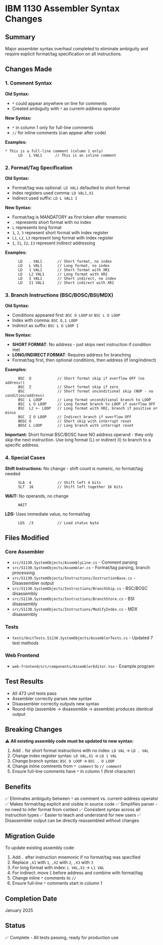 # IBM 1130 Assembler Syntax Changes

## Summary
Major assembler syntax overhaul completed to eliminate ambiguity and require explicit format/tag specification on all instructions.

## Changes Made

### 1. Comment Syntax
**Old Syntax:**
- `*` could appear anywhere on line for comments
- Created ambiguity with `*` as current-address operator

**New Syntax:**
- `*` in column 1 only for full-line comments
- `//` for inline comments (can appear after code)

**Examples:**
```assembly
* This is a full-line comment (column 1 only)
      LD   L VAL1      // This is an inline comment
```

### 2. Format/Tag Specification
**Old Syntax:**
- Format/tag was optional: `LD VAL1` defaulted to short format
- Index registers used comma: `LD VAL1,X1`
- Indirect used suffix: `LD L VAL1 I`

**New Syntax:**
- Format/tag is MANDATORY as first token after mnemonic
- `.` represents short format with no index
- `L` represents long format
- `1`, `2`, `3` represent short format with index register
- `L1`, `L2`, `L3` represent long format with index register
- `I`, `I1`, `I2`, `I3` represent indirect addressing

**Examples:**
```assembly
      LD   . VAL1       // Short format, no index
      LD   L VAL1       // Long format, no index
      LD   1 VAL1       // Short format with XR1
      LD   L2 VAL1      // Long format with XR2
      LD   I VAL1       // Short indirect, no index
      LD   I1 VAL1      // Short indirect with XR1
```

### 3. Branch Instructions (BSC/BOSC/BSI/MDX)
**Old Syntax:**
- Conditions appeared first: `BSC O LOOP` or `BSC L O LOOP`
- Index with comma: `BSC O,1 LOOP`
- Indirect as suffix: `BSC L O LOOP I`

**New Syntax:**
- **SHORT FORMAT**: No address - just skips next instruction if condition met
- **LONG/INDIRECT FORMAT**: Requires address for branching
- Format/tag first, then optional conditions, then address (if long/indirect)

**Examples:**
```assembly
      BSC  O            // Short format skip if overflow OFF (no address!)
      BSC  Z            // Short format skip if zero
      BSC               // Short format unconditional skip (NOP - no condition/address)
      BSC  L LOOP       // Long format unconditional branch to LOOP
      BSC  L O LOOP     // Long format branch to LOOP if overflow OFF
      BSC  L2 +- LOOP   // Long format with XR2, branch if positive or minus
      BSC  I O LOOP     // Indirect branch if overflow OFF
      BOSC O            // Short skip with interrupt reset
      BOSC L LOOP       // Long branch with interrupt reset
```

**Important:** Short format BSC/BOSC have NO address operand - they only skip the next instruction. Use long format (L) or indirect (I) to branch to a specific address.

### 4. Special Cases
**Shift Instructions:** No change - shift count is numeric, no format/tag needed
```assembly
      SLA  4            // Shift left 4 bits
      SLT  16           // Shift left together 16 bits
```

**WAIT:** No operands, no change
```assembly
      WAIT
```

**LDS:** Uses immediate value, no format/tag
```assembly
      LDS  /3           // Load status byte
```

## Files Modified

### Core Assembler
- `src/S1130.SystemObjects/AssemblyLine.cs` - Comment parsing
- `src/S1130.SystemObjects/Assembler.cs` - Format/tag parsing, branch processing
- `src/S1130.SystemObjects/Instructions/InstructionBase.cs` - Disassembler output
- `src/S1130.SystemObjects/Instructions/BranchSkip.cs` - BSC/BOSC disassembly
- `src/S1130.SystemObjects/Instructions/BranchStore.cs` - BSI disassembly
- `src/S1130.SystemObjects/Instructions/ModifyIndex.cs` - MDX disassembly

### Tests
- `tests/UnitTests.S1130.SystemObjects/AssemblerTests.cs` - Updated 7 test methods

### Web Frontend
- `web-frontend/src/components/AssemblerEditor.tsx` - Example program

## Test Results
- All 473 unit tests pass
- Assembler correctly parses new syntax
- Disassembler correctly outputs new syntax
- Round-trip (assemble → disassemble → assemble) produces identical output

## Breaking Changes
⚠️ **All existing assembly code must be updated to new syntax:**
1. Add `.` for short format instructions with no index: `LD VAL` → `LD . VAL`
2. Change index register syntax: `LD VAL,X1` → `LD 1 VAL`
3. Change branch syntax: `BSC O LOOP` → `BSC . O LOOP`
4. Change inline comments from `* comment` to `// comment`
5. Ensure full-line comments have `*` in column 1 (first character)

## Benefits
✅ Eliminates ambiguity between `*` as comment vs. current-address operator
✅ Makes format/tag explicit and visible in source code
✅ Simplifies parser - no need to infer format from context
✅ Consistent syntax across all instruction types
✅ Easier to teach and understand for new users
✅ Disassembler output can be directly reassembled without changes

## Migration Guide
To update existing assembly code:
1. Add `.` after instruction mnemonic if no format/tag was specified
2. Replace `,X1` with `1`, `,X2` with `2`, `,X3` with `3`
3. For long format with index: `L VAL,X1` → `L1 VAL`
4. For indirect: move `I` before address and combine with format/tag
5. Change inline `*` comments to `//`
6. Ensure full-line `*` comments start in column 1

## Completion Date
January 2025

## Status
✅ Complete - All tests passing, ready for production use
